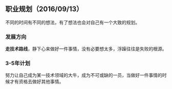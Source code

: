 ## 职业规划（2016/09/13） ##
不同的时间有不同的想法，有了想法也会对自己有一个大致的规划。

### 发展方向 ###
**走技术路线**，静下心来做好一件事情，没有必要想太多，浮躁往往是失败的根源。

### 3-5年计划 ###
努力让自己成为某一技术领域的大牛，成为不可或缺的一员，当做好一件事情的时候才有资格去做好其他事情。

